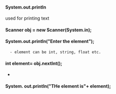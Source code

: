 #### System.out.println
used for printing text

#### Scanner obj = new Scanner(System.in);
#### System.out.println("Enter the element");
      - element can be int, string, float etc.
#### int element= obj.nextInt();
  - 
#### System. out.println("THe element is"+ element);
